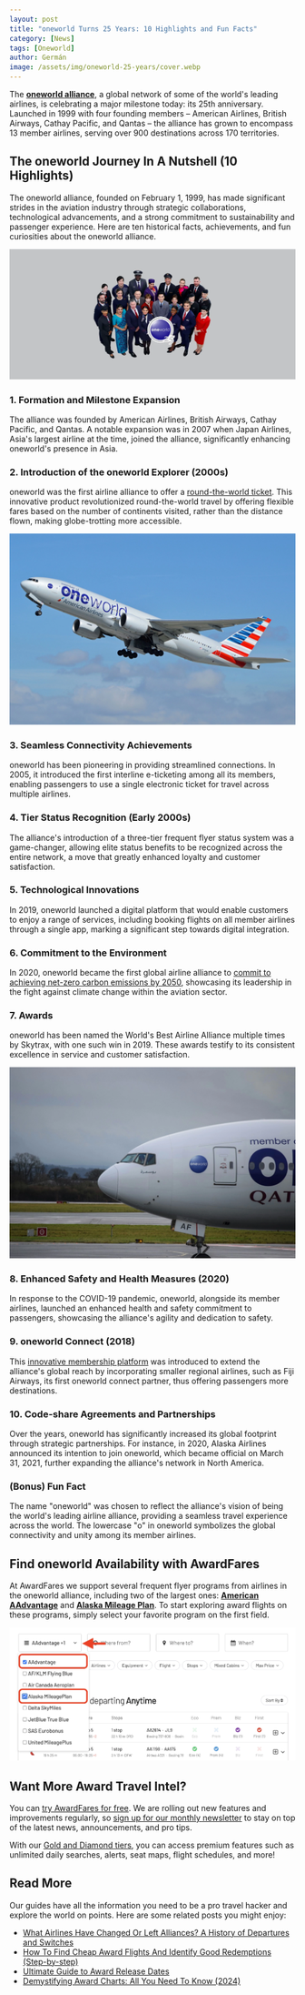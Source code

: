 ```yaml
---
layout: post
title: "oneworld Turns 25 Years: 10 Highlights and Fun Facts"
category: [News]
tags: [Oneworld]
author: Germán
image: /assets/img/oneworld-25-years/cover.webp
---
```


The [**oneworld alliance**](https://www.oneworld.com/), a global network of some of the world's leading airlines, is celebrating a major milestone today: its 25th anniversary. Launched in 1999 with four founding members – American Airlines, British Airways, Cathay Pacific, and Qantas – the alliance has grown to encompass 13 member airlines, serving over 900 destinations across 170 territories.

## The oneworld Journey In A Nutshell (10 Highlights)

The oneworld alliance, founded on February 1, 1999, has made significant strides in the aviation industry through strategic collaborations, technological advancements, and a strong commitment to sustainability and passenger experience. Here are ten historical facts, achievements, and fun curiosities about the oneworld alliance.

<img src="../assets/img/oneworld-25-years/ow-banner.webp" alt="Oneworld turns 25 years in 2024." class="noborder"/>

### 1. Formation and Milestone Expansion

The alliance was founded by American Airlines, British Airways, Cathay Pacific, and Qantas. A notable expansion was in 2007 when Japan Airlines, Asia's largest airline at the time, joined the alliance, significantly enhancing oneworld's presence in Asia.

### 2. Introduction of the oneworld Explorer (2000s)

oneworld was the first airline alliance to offer a [round-the-world ticket](https://www.oneworld.com/world-travel). This innovative product revolutionized round-the-world travel by offering flexible fares based on the number of continents visited, rather than the distance flown, making globe-trotting more accessible.

<img src="../assets/img/oneworld-25-years/american777.webp" alt="American Airlines Boeing 777-300ER oneworld livery." class="noborder"/>

### 3. Seamless Connectivity Achievements

oneworld has been pioneering in providing streamlined connections. In 2005, it introduced the first interline e-ticketing among all its members, enabling passengers to use a single electronic ticket for travel across multiple airlines.

### 4. Tier Status Recognition (Early 2000s)

The alliance's introduction of a three-tier frequent flyer status system was a game-changer, allowing elite status benefits to be recognized across the entire network, a move that greatly enhanced loyalty and customer satisfaction.

### 5. Technological Innovations

In 2019, oneworld launched a digital platform that would enable customers to enjoy a range of services, including booking flights on all member airlines through a single app, marking a significant step towards digital integration.

### 6. Commitment to the Environment

In 2020, oneworld became the first global airline alliance to [commit to achieving net-zero carbon emissions by 2050](https://www.oneworld.com/sustainability), showcasing its leadership in the fight against climate change within the aviation sector.

### 7. Awards

oneworld has been named the World's Best Airline Alliance multiple times by Skytrax, with one such win in 2019. These awards testify to its consistent excellence in service and customer satisfaction.

<img src="../assets/img/oneworld-25-years/ow-qatar.webp" alt="Qatar Airways 777 member of oneworld." class="noborder"/>

### 8. Enhanced Safety and Health Measures (2020)

In response to the COVID-19 pandemic, oneworld, alongside its member airlines, launched an enhanced health and safety commitment to passengers, showcasing the alliance's agility and dedication to safety.

### 9. oneworld Connect (2018)

This [innovative membership platform](https://www.oneworld.com/oneworld-connect) was introduced to extend the alliance's global reach by incorporating smaller regional airlines, such as Fiji Airways, its first oneworld connect partner, thus offering passengers more destinations.

### 10. Code-share Agreements and Partnerships

Over the years, oneworld has significantly increased its global footprint through strategic partnerships. For instance, in 2020, Alaska Airlines announced its intention to join oneworld, which became official on March 31, 2021, further expanding the alliance's network in North America.

### (Bonus) Fun Fact

The name "oneworld" was chosen to reflect the alliance's vision of being the world's leading airline alliance, providing a seamless travel experience across the world. The lowercase "o" in oneworld symbolizes the global connectivity and unity among its member airlines.

## Find oneworld Availability with AwardFares

At AwardFares we support several frequent flyer programs from airlines in the oneworld alliance, including two of the largest ones: [**American AAdvantage**](https://awardfares.com/search?..;z:aadvantage) and [**Alaska Mileage Plan**](https://awardfares.com/search?..;z:alaska). To start exploring award flights on these programs, simply select your favorite program on the first field.

<img src="../assets/img/oneworld-25-years/oneworld-programs.webp" alt="Find oneworld award availability using AwardFares" class="noborder"/>

## Want More Award Travel Intel?

You can [try AwardFares for free](https://awardfares.com/). We are rolling out new features and improvements regularly, so [sign up for our monthly newsletter](https://awardfares.com/newsletter) to stay on top of the latest news, announcements, and pro tips.

With our [Gold and Diamond tiers](https://awardfares.com/pricing), you can access premium features such as unlimited daily searches, alerts, seat maps, flight schedules, and more!

## Read More

Our guides have all the information you need to be a pro travel hacker and explore the world on points. Here are some related posts you might enjoy:

- [What Airlines Have Changed Or Left Alliances? A History of Departures and Switches](https://blog.awardfares.com/airline-alliances-changes/)
- [How To Find Cheap Award Flights And Identify Good Redemptions (Step-by-step)](https://blog.awardfares.com/how-to-find-cheap-award-flights/)
- [Ultimate Guide to Award Release Dates](https://blog.awardfares.com/ultimate-guide-to-award-release-dates/)
- [Demystifying Award Charts: All You Need To Know (2024)](https://blog.awardfares.com/demystifying-award-charts/)
